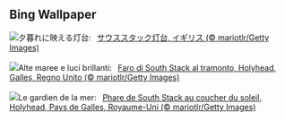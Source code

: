 ## Bing Wallpaper
![](https://www.bing.com/th?id=OHR.SouthStackLight_JA-JP5461690758_UHD.jpg&w=1000)夕暮れに映える灯台:&nbsp;&ensp;[サウススタック灯台, イギリス (© mariotlr/Getty Images)](https://www.bing.com/th?id=OHR.SouthStackLight_JA-JP5461690758_UHD.jpg)
<br><br/>
![](https://www.bing.com/th?id=OHR.SouthStackLight_IT-IT5123694912_UHD.jpg&w=1000)Alte maree e luci brillanti:&nbsp;&ensp;[Faro di South Stack al tramonto, Holyhead, Galles, Regno Unito (© mariotlr/Getty Images)](https://www.bing.com/th?id=OHR.SouthStackLight_IT-IT5123694912_UHD.jpg)
<br><br/>
![](https://www.bing.com/th?id=OHR.SouthStackLight_FR-FR9101863660_UHD.jpg&w=1000)Le gardien de la mer:&nbsp;&ensp;[Phare de South Stack au coucher du soleil, Holyhead, Pays de Galles, Royaume-Uni (© mariotlr/Getty Images)](https://www.bing.com/th?id=OHR.SouthStackLight_FR-FR9101863660_UHD.jpg)
<br><br/>
